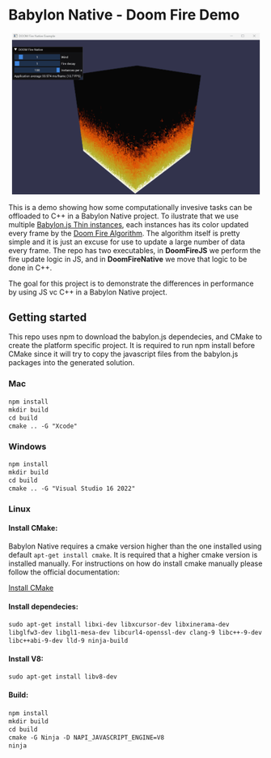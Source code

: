# Babylon Native - Doom Fire Demo

<p align="center">
  <a>
    <img src="https://github.com/SergioRZMasson/BabylonNativeDoomFireDemo/blob/main/Documentation/Sample.gif?raw=true" width="490">
  </a>
</p>

This is a demo showing how some computationally invesive tasks can be offloaded to C++ in a Babylon Native project. To ilustrate that we use multiple [Babylon.js Thin instances](https://doc.babylonjs.com/features/featuresDeepDive/mesh/copies/thinInstances), each instances has its color updated every frame by the [Doom Fire Algorithm](https://github.com/filipedeschamps/doom-fire-algorithm). The algorithm itself is pretty simple and it is just an excuse for use to update a large number of data every frame. The repo has two executables, in **DoomFireJS** we perform the fire update logic in JS, and in  **DoomFireNative** we move that logic to be done in C++. 

The goal for this project is to demonstrate the differences in performance by using JS vc C++ in a Babylon Native project. 

## Getting started

This repo uses npm to download the babylon.js dependecies, and CMake to create the platform specific project. It is required to run npm install before CMake since it will try to copy the javascript files from the babylon.js packages into the generated solution. 

### Mac
```
npm install
mkdir build
cd build
cmake .. -G "Xcode"
```

### Windows
```
npm install
mkdir build
cd build
cmake .. -G "Visual Studio 16 2022"
```

### Linux

#### Install CMake:

Babylon Native requires a cmake version higher than the one installed using default ```apt-get install cmake```. It is required that a higher cmake version is installed manually. For instructions on how do install cmake manually please follow the official documentation:

[Install CMake](https://cmake.org/install/)

#### Install dependecies:

```
sudo apt-get install libxi-dev libxcursor-dev libxinerama-dev libglfw3-dev libgl1-mesa-dev libcurl4-openssl-dev clang-9 libc++-9-dev libc++abi-9-dev lld-9 ninja-build
```

#### Install V8:

```
sudo apt-get install libv8-dev
```

#### Build:
```
npm install
mkdir build
cd build
cmake -G Ninja -D NAPI_JAVASCRIPT_ENGINE=V8
ninja
```
